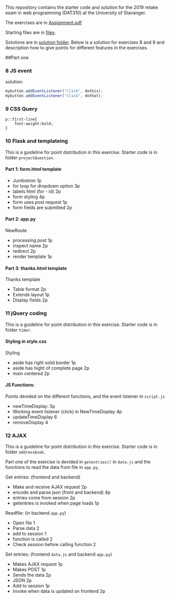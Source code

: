 This repository contains the starter code and solution for the 2019 retake exam in web programming (DAT310) at the University of Stavanger.

The exercises are in [Assignment.pdf](Assignments.pdf)

Starting files are in [files](files).

Solutions are in [solution folder](solution).
Below is a solution for exercises 8 and 9 and description how to give points for different features in the exercises.

##Part one

### 8 JS event
solution: 

```javascript
mybutton.addEventListener("click", dothis);
mybutton.addEventListener("click", dothat);
```
### 9 CSS Query
```
p::first-line{
    font-weight:bold;
}
```

### 10 Flask and templateing

This is a guideline for point distribution in this exercise.
Starter code is in folder `projectQuestion`.

#### Part 1: form.html template
   
* Jumbotron 1p
* for loop for dropdown option 3p
* labels html (for - id) 2p
* form styling 4p
* form uses post request 1p
* form fields are submitted 2p

#### Part 2: app.py

NewRoute

* processing post 1p
* inspect name 2p
* redirect 2p
* render template 1p

#### Part 3: thanks.html template

Thanks template
* Table format 2p
* Extends layout 1p
* Display fields 2p

### 11 jQuery coding

This is a guideline for point distribution in this exercise.
Starter code is in folder `timer`.

#### Styling in style.css
Styling 
* aside has right solid border 1p
* aside has hight of complete page 2p
* main centered 2p

#### JS Functions:

Points devided on the different functions, and the event listener in `script.js`
* newTimeDisplay: 5p
* Working event listener (click) in NewTimeDisplay 4p
* updateTimeDisplay 6
* removeDisplay 4

### 12 AJAX

This is a guideline for point distribution in this exercise.
Starter code is in folder `addressbook`.

Part one of the exercise is devided in `getentries()` in `data.js`
and the functions to read the data from file in `app.py`.

Get entries: (frontend and backend)
* Make and receive AJAX request  2p
* encode and parse json (front and backend) 4p
* entries come from session 2p
* getentries is invoked when page loads 1p

Readfile: (in backend `app.py`)
* Open file 1
* Parse data 2
* add to session 1
* function is called 2
* Check session before calling function 2

Set entries: (frontend `data.js` and backend `app.py`)
* Makes AJAX request 1p
* Makes POST 1p
* Sends the data 2p
* JSON 2p
* Add to session 1p
* Invoke when data is updated on frontend 2p




